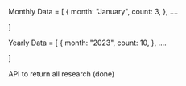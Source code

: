 Monthly Data = 
[
    {
        month: "January",
        count: 3,
    },
    ....

]


Yearly Data = 
[
    {
        month: "2023",
        count: 10,
    },
    ....

]


API to return all research (done)